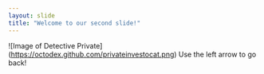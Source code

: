 ```yaml
---
layout: slide
title: "Welcome to our second slide!"
---
```

![Image of Detective Private] (https://octodex.github.com/privateinvestocat.png)
Use the left arrow to go back!
